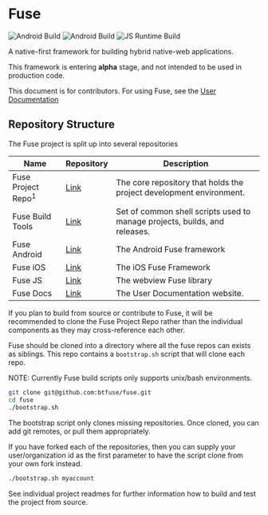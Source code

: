 
# Fuse

![Android Build](https://github.com/btfuse/fuse-android/actions/workflows/instrumented.yml/badge.svg)
![Android Build](https://github.com/btfuse/fuse-ios/actions/workflows/instrumented.yml/badge.svg)
![JS Runtime Build](https://github.com/btfuse/fuse-js/actions/workflows/unit-tests.yml/badge.svg)

A native-first framework for building hybrid native-web applications.

This framework is entering **alpha** stage, and not intended to be used in production code.

This document is for contributors. For using Fuse, see the [User Documentation](https://fuse.breautek.com)

## Repository Structure

The Fuse project is split up into several repositories

|Name|Repository|Description|
|---|---|---|
|Fuse Project Repo<sup>1</sup>|[Link](https://github.com/btfuse/fuse)|The core repository that holds the project development environment.
|Fuse Build Tools|[Link](https://github.com/btfuse/build-tools)|Set of common shell scripts used to manage projects, builds, and releases.
|Fuse Android|[Link](https://github.com/btfuse/fuse-android)|The Android Fuse framework
|Fuse iOS|[Link](https://github.com/btfuse/fuse-ios)|The iOS Fuse Framework
|Fuse JS|[Link](https://github.com/btfuse/fuse-js)|The webview Fuse library
|Fuse Docs|[Link](https://github.com/btfuse/fuse-docs)|The User Documentation website.

If you plan to build from source or contribute to Fuse, it will be recommended to clone the Fuse Project Repo rather than the individual components as they may cross-reference each other.

Fuse should be cloned into a directory where all the fuse repos can exists as siblings. This repo contains a `bootstrap.sh` script that will clone each repo.

NOTE: Currently Fuse build scripts only supports unix/bash environments.

```bash
git clone git@github.com:btfuse/fuse.git
cd fuse
./bootstrap.sh
```

The bootstrap script only clones missing repositories. Once cloned, you can add git remotes, or pull them appropriately.

If you have forked each of the repositories, then you can supply your user/organization id as the first parameter to have the script clone from your own fork instead.

```bash
./bootstrap.sh myaccount
```

See individual project readmes for further information how to build and test the project from source.
